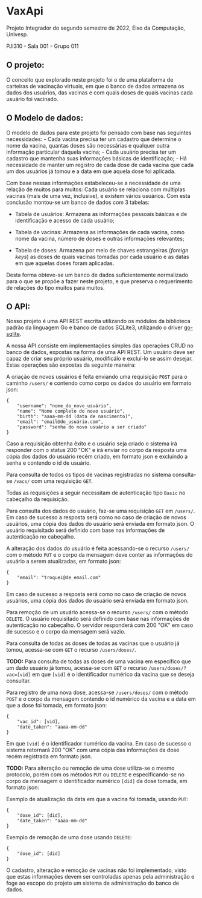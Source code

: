 # VaxApi

Projeto Integrador do segundo semestre de 2022, Eixo da Computação, Univesp.

PJI310 - Sala 001 - Grupo 011

## O projeto:

O conceito que explorado neste projeto foi o de uma plataforma de carteiras de
vacinação virtuais, em que o banco de dados armazena os dados dos usuários,
das vacinas e com quais doses de quais vacinas cada usuário foi vacinado.

## O Modelo de dados:

O modelo de dados para este projeto foi pensado com base nas seguintes
necessidades: - Cada vacina precisa ter um cadastro que determine o nome
da vacina, quantas doses são necessárias e qualquer outra informação
particular daquela vacina; - Cada usuário precisa ter um cadastro que
mantenha suas informações básicas de identificação; - Há necessidade
de manter um registro de cada dose de cada vacina que cada um dos usuários
já tomou e a data em que aquela dose foi aplicada.

Com base nessas informações estabeleceu-se a necessidade de uma relação
de muitos para muitos: Cada usuário se relaciona com múltiplas vacinas
(mais de uma vez, inclusive), e existem vários usuários. Com esta conclusão
montou-se um banco de dados com 3 tabelas:

- Tabela de usuários: Armazena as informações pessoais básicas e de
identificação e acesso de cada usuário;

- Tabela de vacinas: Armazena as informações de cada vacina, como nome
da vacina, número de doses e outras informações relevantes;

- Tabela de doses: Armazena por meio de chaves estrangeiras (*foreign
keys*) as doses de quais vacinas tomadas por cada usuário e as datas em
que aquelas doses foram aplicadas.

Desta forma obteve-se um banco de dados suficientemente normalizado para
o que se propõe a fazer neste projeto, e que preserva o requerimento de
relações do tipo muitos para muitos.

## O API:

Nosso projeto é uma API REST escrita utilizando os módulos da biblioteca
padrão da linguagem Go e banco de dados SQLite3, utilizando o driver
[go-sqlite](https://www.github.com/glebarez/go-sqlite).

A nossa API consiste em implementações simples das operações CRUD no
banco de dados, expostas na forma de uma API REST.  Um usuário deve ser
capaz de criar seu próprio usuário, modificálo e excluí-lo se assim
desejar. Estas operações são expostas da seguinte maneira:

A criação de novos usuários é feita enviando uma requisição `POST`
para o caminho `/users/` e contendo como corpo os dados do usuário em
formato json:

```
{
	"username": "nome_do_novo_usuário",
	"name": "Nome completo do novo usuário",
	"birth": "aaaa-mm-dd (data de nascimento)",
	"email": "email@do_usuário.com",
	"password": "senha do novo usuário a ser criado"
}
```

Caso a requisição obtenha êxito e o usuário seja criado o sistema irá
responder com o status 200 "OK" e irá enviar no corpo da resposta uma
cópia dos dados do usuário recém criado, em formato json e excluindo a
senha e contendo o id de usuário.


Para consulta de todos os tipos de vacinas registradas no sistema consulta-se
`/vacs/` com uma requisição `GET`.

Todas as requisições a seguir necessitam de autenticação tipo `Basic`
no cabeçalho da requisição.

Para consulta dos dados do usuário, faz-se uma requisição `GET` em
`/users/`.  Em caso de sucesso a resposta será como no caso de criação de
novos usuários, uma cópia dos dados do usuário será enviada em formato
json. O usuário requisitado será definido com base nas informações de
autenticação no cabeçalho.

A alteração dos dados do usuário é feita acessando-se o recurso `/users/`
com o método `PUT` e o corpo da mensagem deve conter as informações do
usuário a serem atualizadas, em formato json:

```
{
	"email": "troquei@de_email.com"
}
```

Em caso de sucesso a resposta será como no caso de criação de novos
usuários, uma cópia dos dados do usuário será enviada em formato json.

Para remoção de um usuário acessa-se o recurso `/users/` com o método
`DELETE`. O usuário requisitado será definido com base nas informações
de autenticação no cabeçalho. O servidor responderá com 200 "OK" em
caso de sucesso e o corpo da mensagem será vazio.

Para consulta de todas as doses de todas as vacinas que o usuário já tomou,
acessa-se com `GET` o recurso `/users/doses/`.

**TODO:** Para consulta de todas as doses de uma vacina em específico que um dado
usuário já tomou, acessa-se com `GET` o recurso `/users/doses/?vac=[vid]`
em que `[vid]` é o identificador numérico da vacina que se deseja consultar.

Para registro de uma nova dose, acessa-se `/users/doses/` com o método
`POST` e o corpo da mensagem contendo o id numérico da vacina e a data em
que a dose foi tomada, em formato json:

```
{
	"vac_id": [vid],
	"date_taken": "aaaa-mm-dd"
}
```

Em que `[vid]` é o identificador numérico da vacina. Em caso de sucesso o
sistema retornará 200 "OK" com uma cópia das informações da dose recém
registrada em formato json.

**TODO:** Para alteração ou remoção de uma dose utiliza-se o mesmo protocolo,
porém com os
métodos `PUT` ou `DELETE` e especificando-se no corpo da mensagem o
identificador numérico `[did]` da dose tomada, em formato json:

Exemplo de atualização da data em que a vacina foi tomada, usando `PUT`:
```
{
	"dose_id": [did],
	"date_taken": "aaaa-mm-dd"
}
```

Exemplo de remoção de uma dose usando `DELETE`:
```
{
	"dose_id": [did]
}
```

O cadastro, alteração e remoção de vacinas não foi implementado, visto
que estas informações devem ser controladas apenas pela administração
e foge ao escopo do projeto um sistema de administração do banco de dados.
